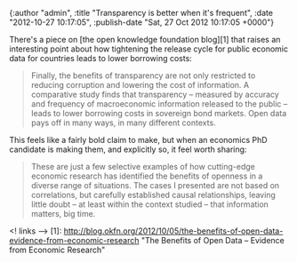 

{:author "admin", :title "Transparency is better when it's frequent", :date "2012-10-27 10:17:05", :publish-date "Sat, 27 Oct 2012 10:17:05 +0000"}



<!-- content below -->

There's a piece on [the open knowledge foundation blog][1] that raises an interesting point about how tightening the release cycle for public economic data for countries leads to lower borrowing costs:

> Finally, the benefits of transparency are not only restricted to reducing corruption and lowering the cost of information. A comparative study finds that transparency – measured by accuracy and frequency of macroeconomic information released to the public – leads to lower borrowing costs in sovereign bond markets. Open data pays off in many ways, in many different contexts.

This feels like a fairly bold claim to make, but when an economics PhD candidate is making them, and explicitly so, it feel worth sharing:

> These are just a few selective examples of how cutting-edge economic research has identified the benefits of openness in a diverse range of situations. The cases I presented are not based on correlations, but carefully established causal relationships, leaving little doubt – at least within the context studied – that information matters, big time.



<! links -->
[1]: http://blog.okfn.org/2012/10/05/the-benefits-of-open-data-evidence-from-economic-research "The Benefits of Open Data – Evidence from Economic Research"


